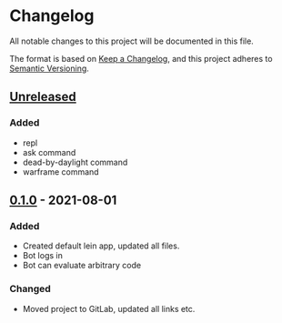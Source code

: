 # Changelog
All notable changes to this project will be documented in this file.

The format is based on [Keep a Changelog](https://keepachangelog.com/en/1.0.0/),
and this project adheres to [Semantic Versioning](https://semver.org/spec/v2.0.0.html).


## [Unreleased]
### Added
- repl
- ask command
- dead-by-daylight command
- warframe command

## [0.1.0] - 2021-08-01
### Added
- Created default lein app, updated all files.
- Bot logs in
- Bot can evaluate arbitrary code

### Changed
- Moved project to GitLab, updated all links etc.

[Unreleased]: https://gitlab.com/qanazoga/carlisle/-/compare/v0.1.0...main
[0.1.0]: https://gitlab.com/qanazoga/carlisle/-/tags/v0.1.0
